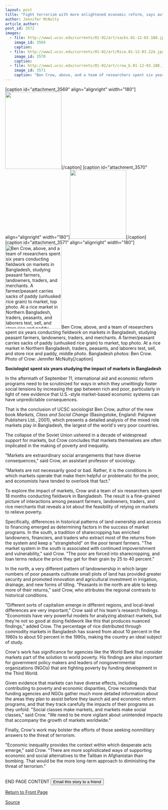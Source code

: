 ```yaml
---
layout: post
title: "Fight terrorism with more enlightened economic reform, says author"
author: Jennifer McNulty
article_author: 
post_id: 3572
images:
  - file: http://www1.ucsc.edu/currents/01-02/art/sacks.01-12-03.180.jpg
    image_id: 3569
    caption: 
  - file: http://www1.ucsc.edu/currents/01-02/art/Rice.01-12-03.224.jpg
    image_id: 3570
    caption: 
  - file: http://www1.ucsc.edu/currents/01-02/art/crow_b.01-12-03.180.jpg
    image_id: 3571
    caption: "Ben Crow, above, and a team of researchers spent six years conducting fieldwork on markets in Bangladesh, studying peasant farmers, landowners, traders, and merchants. A farmer/peasant carries sacks of paddy (unhusked rice grain) to market, top photo. At a rice market in Northern Bangladesh, traders, peasants, and laborers test, sell, and store rice and paddy, middle photo. Bangladesh photos: Ben Crow. Photo of Crow: Jennifer McNulty"
---
```


[caption id="attachment_3569" align="alignright" width="180"]<a href="http://dev-ucsc-news.pantheonsite.io/wp-content/uploads/2001/12/sacks.01-12-03.180.jpg"><img class="size-full wp-image-3569" src="http://dev-ucsc-news.pantheonsite.io/wp-content/uploads/2001/12/sacks.01-12-03.180.jpg" alt="" width="180" height="246" /></a>[/caption]
[caption id="attachment_3570" align="alignright" width="180"]<a href="http://dev-ucsc-news.pantheonsite.io/wp-content/uploads/2001/12/Rice.01-12-03.224.jpg"><img class="size-full wp-image-3570" src="http://dev-ucsc-news.pantheonsite.io/wp-content/uploads/2001/12/Rice.01-12-03.224.jpg" alt="" width="180" height="220" /></a>[/caption]
[caption id="attachment_3571" align="alignright" width="180"]<a href="http://dev-ucsc-news.pantheonsite.io/wp-content/uploads/2001/12/crow_b.01-12-03.180.jpg"><img class="size-full wp-image-3571" src="http://dev-ucsc-news.pantheonsite.io/wp-content/uploads/2001/12/crow_b.01-12-03.180.jpg" alt="Ben Crow, above, and a team of researchers spent six years conducting fieldwork on markets in Bangladesh, studying peasant farmers, landowners, traders, and merchants. A farmer/peasant carries sacks of paddy (unhusked rice grain) to market, top photo. At a rice market in Northern Bangladesh, traders, peasants, and laborers test, sell, and store rice and paddy, middle photo. Bangladesh photos: Ben Crow. Photo of Crow: Jennifer McNulty" width="180" height="267" /></a>Ben Crow, above, and a team of researchers spent six years conducting fieldwork on markets in Bangladesh, studying peasant farmers, landowners, traders, and merchants. A farmer/peasant carries sacks of paddy (unhusked rice grain) to market, top photo. At a rice market in Northern Bangladesh, traders, peasants, and laborers test, sell, and store rice and paddy, middle photo. Bangladesh photos: Ben Crow. Photo of Crow: Jennifer McNulty[/caption]
<p>
  <b>Sociologist spent six years studying the impact of markets in Bangladesh</b>
</p>
<p>
  In the aftermath of September 11, international aid and economic reform programs need to be scrutinized for ways in which they unwittingly foster social tensions by increasing the gap between rich and poor, particularly in light of new evidence that U.S.-style market-based economic systems can have unpredictable consequences.
</p>That is the conclusion of UCSC sociologist Ben Crow, author of the new book <i>Markets, Class and Social Change</i> (Basingstoke, England: Palgrave Publishers Ltd., 2001), which presents a detailed analysis of the mixed role markets play in Bangladesh, the largest of the world's very poor countries.
<p>
  The collapse of the Soviet Union ushered in a decade of widespread support for markets, but Crow concludes that markets themselves are often implicated in the making of poverty and inequality.
</p>
<p>
  "Markets are extraordinary social arrangements that have diverse consequences," said Crow, an assistant professor of sociology.
</p>
<p>
  "Markets are not necessarily good or bad. Rather, it is the conditions in which markets operate that make them helpful or problematic for the poor, and economists have tended to overlook that fact."
</p>
<p>
  To explore the impact of markets, Crow and a team of six researchers spent 18 months conducting fieldwork in Bangladesh. The result is a fine-grained picture of interactions among peasant farmers, landowners, traders, and rice merchants that reveals a lot about the feasibility of relying on markets to relieve poverty.
</p>
<p>
  Specifically, differences in historical patterns of land ownership and access to financing emerged as determining factors in the success of market programs. In the south, a tradition of sharecropping has enriched landowners, financiers, and traders who extract most of the returns from the system and keep a "stranglehold" on the poor tenant farmers. "The market system in the south is associated with continued impoverishment and vulnerability," said Crow. "The poor are forced into sharecropping, and loan terms reduce the price they get for their grain by 25 to 40 percent."
</p>
<p>
  In the north, a very different pattern of landownership in which larger numbers of poor peasants cultivate small plots of land has provided greater security and promoted innovation and agricultural investment in irrigation, drainage, and new forms of tilling. "Peasants in the north are able to keep more of their returns," said Crow, who attributes the regional contrasts to historical conditions.
</p>
<p>
  "Different sorts of capitalism emerge in different regions, and local-level differences are very important," Crow said of his team's research findings.<br>
  "Economists have very powerful models for analyzing abstract markets, but they're not so good at doing fieldwork like this that produces nuanced findings," added Crow. The percentage of rice distributed through commodity markets in Bangladesh has soared from about 10 percent in the 1960s to about 50 percent in the 1990s, making the country an ideal subject of study.
</p>
<p>
  Crow's work has significance for agencies like the World Bank that consider markets part of the solution to world poverty. His findings are also important for government policy makers and leaders of nongovernmental organizations (NGOs) that are fighting poverty by funding development in the Third World.
</p>
<p>
  Given evidence that markets can have diverse effects, including contributing to poverty and economic disparities, Crow recommends that funding agencies and NGOs gather much more detailed information about the areas they plan to assist before they launch aid and economic reform programs, and that they track carefully the impacts of their programs as they unfold. "Social classes make markets, and markets make social classes," said Crow. "We need to be more vigilant about unintended impacts that accompany the growth of markets worldwide."
</p>
<p>
  Finally, Crow's work may bolster the efforts of those seeking nonmilitary answers to the threat of terrorism.
</p>
<p>
  "Economic inequality provides the context within which desperate acts emerge," said Crow. "There are more sophisticated ways of supporting economic and social alternatives to the Taliban in Afghanistan than bombing. That would be the more long-term approach to diminishing the threat of terrorism."
</p>
<p>
  <br>
  END PAGE CONTENT <input name="t1" size="-1" type="hidden"> <input type="submit" value="Email this story to a friend">
</p>
<p>
  <a href="../../index.html">Return to Front Page</a> <img align="bottom" alt=" " border="0" height="1" src="../../images/trans.gif" width="385">
</p>
<p><a href="http://www1.ucsc.edu/currents/01-02/12-03/markets.html" title="Permalink to markets">Source</a></p>
